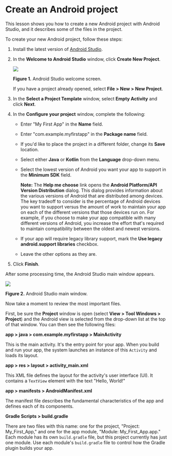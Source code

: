 # Create an Android project

This lesson shows you how to create a new Android project with Android Studio, and it describes some of the files in the project.

To create your new Android project, follow these steps:

1.  Install the latest version of [Android Studio](https://developer.android.com/studio/).
2.  In the **Welcome to Android Studio** window, click **Create New Project**.

    ![](https://developer.android.com/training/basics/firstapp/images/studio-welcome.png)

    **Figure 1.** Android Studio welcome screen.

    If you have a project already opened, select **File > New > New Project**.

3.  In the **Select a Project Template** window, select **Empty Activity** and click **Next**.
4.  In the **Configure your project** window, complete the following:
    *   Enter "My First App" in the **Name** field.
    *   Enter "com.example.myfirstapp" in the **Package name** field.
    *   If you'd like to place the project in a different folder, change its **Save** location.
    *   Select either **Java** or **Kotlin** from the **Language** drop-down menu.
    *   Select the lowest version of Android you want your app to support in the **Minimum SDK** field.

        **Note:** The **Help me choose** link opens the **Android Platform/API Version Distribution** dialog. This dialog provides information about the various versions of Android that are distributed among devices. The key tradeoff to consider is the percentage of Android devices you want to support versus the amount of work to maintain your app on each of the different versions that those devices run on. For example, if you choose to make your app compatible with many different versions of Android, you increase the effort that's required to maintain compatibility between the oldest and newest versions.

    *   If your app will require legacy library support, mark the **Use legacy android.support libraries** checkbox.
    *   Leave the other options as they are.
5.  Click **Finish**.

After some processing time, the Android Studio main window appears.

![](https://developer.android.com/training/basics/firstapp/images/studio-editor.png)

**Figure 2.** Android Studio main window.

Now take a moment to review the most important files.

First, be sure the **Project** window is open (select **View > Tool Windows > Project**) and the Android view is selected from the drop-down list at the top of that window. You can then see the following files:

**app > java > com.example.myfirstapp > MainActivity**

This is the main activity. It's the entry point for your app. When you build and run your app, the system launches an instance of this `Activity` and loads its layout.

**app > res > layout > activity_main.xml**

This XML file defines the layout for the activity's user interface (UI). It contains a `TextView` element with the text "Hello, World!"

**app > manifests > AndroidManifest.xml**

The manifest file describes the fundamental characteristics of the app and defines each of its components.

**Gradle Scripts > build.gradle**

There are two files with this name: one for the project, "Project: My_First_App," and one for the app module, "Module: My_First_App.app." Each module has its own `build.gradle` file, but this project currently has just one module. Use each module's `build.gradle` file to control how the Gradle plugin builds your app.